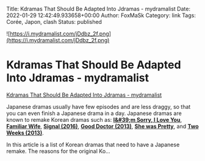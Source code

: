 Title: Kdramas That Should Be Adapted Into Jdramas - mydramalist
Date: 2022-01-29 12:42:49.933658+00:00
Author: FoxMaSk 
Category: link
Tags: Corée, Japon, clash
Status: published


![https://i.mydramalist.com/jDdbz_2f.png](https://i.mydramalist.com/jDdbz_2f.png)


# Kdramas That Should Be Adapted Into Jdramas - mydramalist

[Kdramas That Should Be Adapted Into Jdramas - mydramalist](https://mydramalist.com/article/kdramas-that-should-be-adapted-into-jdramas)



Japanese dramas usually have few episodes and are less draggy, so that
you can even finish a Japanese drama in a day. Japanese dramas are known
to remake Korean dramas such as: [**I\&#39;m Sorry, I Love
You**](https://mydramalist.com/1146-im-sorry-i-love-you), [**Familiar
Wife**](https://mydramalist.com/27759-wife-that-i-know), [**Signal
(2016)**](https://mydramalist.com/13239-signal), [**Good Doctor
(2013)**](https://mydramalist.com/7184-good-doctor), [**She was
Pretty**](https://mydramalist.com/15055-she-was-pretty),
[](https://mydramalist.com/13239-signal) and [**Two Weeks
(2013)**](https://mydramalist.com/7028-two-weeks).

In this article is a list of Korean dramas that need to have a Japanese
remake. The reasons for the original Ko...


